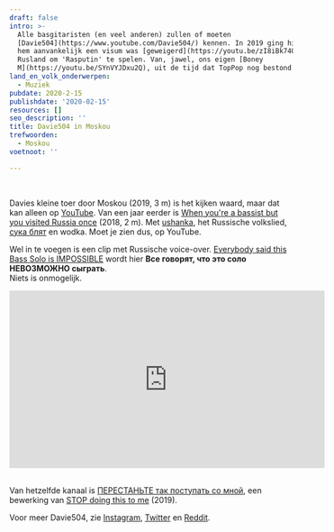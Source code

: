 ```yaml
---
draft: false
intro: >-
  Alle basgitaristen (en veel anderen) zullen of moeten
  [Davie504](https://www.youtube.com/Davie504/) kennen. In 2019 ging hij (nadat
  hem aanvankelijk een visum was [geweigerd](https://youtu.be/zI8iBk740rk)) naar
  Rusland om 'Rasputin' te spelen. Van, jawel, ons eigen [Boney
  M](https://youtu.be/SYnVYJDxu2Q), uit de tijd dat TopPop nog bestond.
land_en_volk_onderwerpen:
  - Muziek
pubdate: 2020-2-15
publishdate: '2020-02-15'
resources: []
seo_description: ''
title: Davie504 in Moskou
trefwoorden:
  - Moskou
voetnoot: ''

---
```


<br/>

Davies kleine toer door Moskou (2019, 3 m) is het kijken waard, maar dat kan alleen op [YouTube](https://youtu.be/U4J_yaN2cpk). Van een jaar eerder is [When you're a bassist but you visited Russia once](https://youtu.be/184kRMKNXJY) (2018, 2 m). Met [ushanka](https://en.wikipedia.org/wiki/Ushanka), het Russische volkslied, [сука блят](https://www.urbandictionary.com/define.php?term=%D1%81%D1%83%D0%BA%D0%B0%20%D0%B1%D0%BB%D1%8F%D1%82%D1%8C ) en wodka. Moet je zien dus, op YouTube.

Wel in te voegen is een clip met Russische voice-over. [Everybody said this Bass Solo is IMPOSSIBLE](https://youtu.be/aOQYoz6C-8k) wordt hier **Все говорят, что это соло НЕВОЗМОЖНО сыграть**. <br/>
Niets is onmogelijk.

<iframe width="560" height="315" src="https://www.youtube.com/embed/SMZEN8tQNl4" frameborder="0" allow="accelerometer; autoplay; encrypted-media; gyroscope; picture-in-picture" allowfullscreen></iframe>

<br/>
<br/>

Van hetzelfde kanaal is [ПЕРЕСТАНЬТЕ так поступать со мной](https://youtu.be/I5Tv5mZbR0Q), een bewerking van  [STOP doing this to me](https://youtu.be/2w0UIjZRERA) (2019).

Voor meer Davie504, zie [Instagram](https://www.instagram.com/davie504/), [Twitter](https://twitter.com/Davie504bass) en [Reddit](https://www.reddit.com/r/Davie504/).

